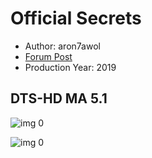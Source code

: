 # Official Secrets

* Author: aron7awol
* [Forum Post](https://www.avsforum.com/threads/bass-eq-for-filtered-movies.2995212/post-59360646)
* Production Year: 2019

## DTS-HD MA 5.1

![img 0](https://i.imgur.com/BJn5jMF.jpg)

![img 0](https://i.imgur.com/Kmtpjrg.png)

